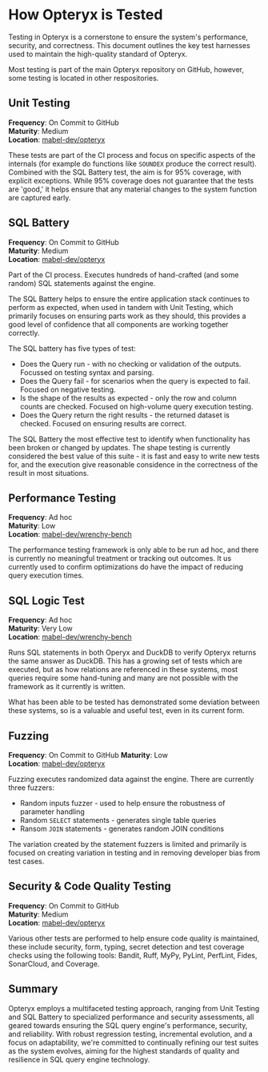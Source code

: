 # How Opteryx is Tested

Testing in Opteryx is a cornerstone to ensure the system's performance, security, and correctness. This document outlines the key test harnesses used to maintain the high-quality standard of Opteryx.

Most testing is part of the main Opteryx repository on GitHub, however, some testing is located in other respositories.

## Unit Testing

**Frequency**: On Commit to GitHub   
**Maturity**: Medium  
**Location**: [mabel-dev/opteryx](https://github.com/mabel-dev/opteryx/tree/main/tests)

These tests are part of the CI process and focus on specific aspects of the internals (for example do functions like `SOUNDEX` produce the correct result). Combined with the SQL Battery test, the aim is for 95% coverage, with explicit exceptions. While 95% coverage does not guarantee that the tests are 'good,' it helps ensure that any material changes to the system function are captured early.

## SQL Battery

**Frequency**: On Commit to GitHub    
**Maturity**: Medium  
**Location**: [mabel-dev/opteryx](https://github.com/mabel-dev/opteryx/tree/main/tests)

Part of the CI process. Executes hundreds of hand-crafted (and some random) SQL statements against the engine.

The SQL Battery helps to ensure the entire application stack continues to perform as expected, when used in tandem with Unit Testing, which primarily focuses on ensuring parts work as they should, this provides a good level of confidence that all components are working together correctly.

The SQL battery has five types of test:

- Does the Query run - with no checking or validation of the outputs. Focussed on testing syntax and parsing.
- Does the Query fail - for scenarios when the query is expected to fail. Focused on negative testing.
- Is the shape of the results as expected - only the row and column counts are checked. Focused on high-volume query execution testing.
- Does the Query return the right results - the returned dataset is checked. Focused on ensuring results are correct.

The SQL Battery the most effective test to identify when functionality has been broken or changed by updates. The shape testing is currently considered the best value of this suite - it is fast and easy to write new tests for, and the execution give reasonable considence in the correctness of the result in most situations.

## Performance Testing

**Frequency**: Ad hoc  
**Maturity**: Low  
**Location**: [mabel-dev/wrenchy-bench](https://github.com/mabel-dev/wrenchy-bench)

The performance testing framework is only able to be run ad hoc, and there is currently no meaningful treatment or tracking out outcomes. It us currently used to confirm optimizations do have the impact of reducing query execution times.

## SQL Logic Test

**Frequency**: Ad hoc  
**Maturity**: Very Low  
**Location**: [mabel-dev/wrenchy-bench](https://github.com/mabel-dev/wrenchy-bench)

Runs SQL statements in both Operyx and DuckDB to verify Opteryx returns the same answer as DuckDB. This has a growing set of tests which are executed, but as how relations are referenced in these systems, most queries require some hand-tuning and many are not possible with the framework as it currently is written.

What has been able to be tested has demonstrated some deviation between these systems, so is a valuable and useful test, even in its current form.

## Fuzzing

**Frequency**: On Commit to GitHub
**Maturity**: Low  
**Location**: [mabel-dev/opteryx](https://github.com/mabel-dev/opteryx/tree/main/tests)

Fuzzing executes randomized data against the engine. There are currently three fuzzers:

- Random inputs fuzzer - used to help ensure the robustness of parameter handling
- Random `SELECT` statements - generates single table queries 
- Ransom `JOIN` statements - generates random JOIN conditions

The variation created by the statement fuzzers is limited and primarily is focused on creating variation in testing and in removing developer bias from test cases.

## Security & Code Quality Testing

**Frequency**: On Commit to GitHub    
**Maturity**: Medium  
**Location**: [mabel-dev/opteryx](https://github.com/mabel-dev/opteryx/tree/main/tests)

Various other tests are performed to help ensure code quality is maintained, these include security, form, typing, secret detection and test coverage checks using the following tools: Bandit, Ruff, MyPy, PyLint, PerfLint, Fides, SonarCloud, and Coverage.

## Summary

Opteryx employs a multifaceted testing approach, ranging from Unit Testing and SQL Battery to specialized performance and security assessments, all geared towards ensuring the SQL query engine's performance, security, and reliability. With robust regression testing, incremental evolution, and a focus on adaptability, we're committed to continually refining our test suites as the system evolves, aiming for the highest standards of quality and resilience in SQL query engine technology.